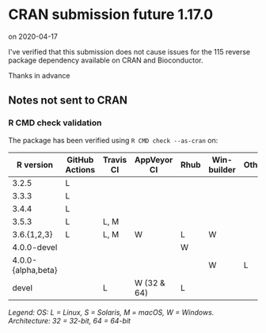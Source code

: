 # CRAN submission future 1.17.0

on 2020-04-17

I've verified that this submission does not cause issues for the 115 reverse package dependency available on CRAN and Bioconductor.

Thanks in advance


## Notes not sent to CRAN

### R CMD check validation

The package has been verified using `R CMD check --as-cran` on:

| R version          | GitHub Actions | Travis CI | AppVeyor CI | Rhub      | Win-builder | Other  |
| ------------------ | -------------- | --------- | ----------- | --------- | ----------- | ------ |
| 3.2.5              | L              |           |             |           |             |        |
| 3.3.3              | L              |           |             |           |             |        |
| 3.4.4              | L              |           |             |           |             |        |
| 3.5.3              | L              | L, M      |             |           |             |        |
| 3.6.{1,2,3}        | L              | L, M      | W           | L         | W           |        |
| 4.0.0-devel        |                |           |             |       W   |             |        |
| 4.0.0-{alpha,beta} |                |           |             |           | W           | L      |
| devel              |                | L         | W (32 & 64) | L         |             |        |

*Legend: OS: L = Linux, S = Solaris, M = macOS, W = Windows.  Architecture: 32 = 32-bit, 64 = 64-bit*
